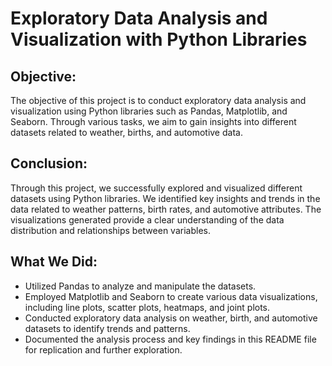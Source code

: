 # Exploratory Data Analysis and Visualization with Python Libraries

## Objective:
The objective of this project is to conduct exploratory data analysis and visualization using Python libraries such as Pandas, Matplotlib, and Seaborn. Through various tasks, we aim to gain insights into different datasets related to weather, births, and automotive data.

## Conclusion:
Through this project, we successfully explored and visualized different datasets using Python libraries. We identified key insights and trends in the data related to weather patterns, birth rates, and automotive attributes. The visualizations generated provide a clear understanding of the data distribution and relationships between variables.

## What We Did:
- Utilized Pandas to analyze and manipulate the datasets.
- Employed Matplotlib and Seaborn to create various data visualizations, including line plots, scatter plots, heatmaps, and joint plots.
- Conducted exploratory data analysis on weather, birth, and automotive datasets to identify trends and patterns.
- Documented the analysis process and key findings in this README file for replication and further exploration.
